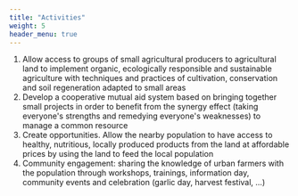 ```yaml
---
title: "Activities"
weight: 5
header_menu: true
---
```


1. Allow access to groups of small agricultural producers to agricultural land to implement organic, ecologically responsible and sustainable agriculture with techniques and practices of cultivation, conservation and soil regeneration adapted to small areas
1. Develop a cooperative mutual aid system based on bringing together small projects in order to benefit from the synergy effect (taking everyone's strengths and remedying everyone's weaknesses) to manage a common resource
1. Create opportunities. Allow the nearby population to have access to healthy, nutritious, locally produced products from the land at affordable prices by using the land to feed the local population
1. Community engagement: sharing the knowledge of urban farmers with the population through workshops, trainings, information day, community events and celebration (garlic day, harvest festival, ...)
